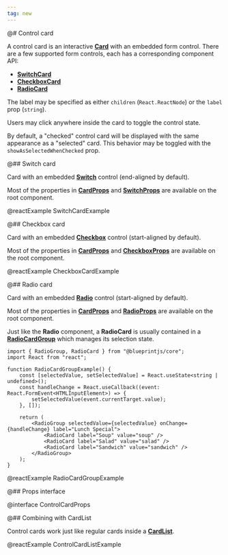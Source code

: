 ```yaml
---
tag: new
---
```


@# Control card

A control card is an interactive [**Card**](#core/components/card) with an embedded form control.
There are a few supported form controls, each has a corresponding component API:

-   [**SwitchCard**](#core/components/control-card.switch-card)
-   [**CheckboxCard**](#core/components/control-card.checkbox-card)
-   [**RadioCard**](#core/components/control-card.radio-card)

The label may be specified as either `children` (`React.ReactNode`) or the `label` prop (`string`).

Users may click anywhere inside the card to toggle the control state.

By default, a "checked" control card will be displayed with the same appearance as a "selected" card.
This behavior may be toggled with the `showAsSelectedWhenChecked` prop.

@## Switch card

Card with an embedded [**Switch**](#core/components/switch) control (end-aligned by default).

Most of the properties in [**CardProps**](#core/components/card.props-interface) and
[**SwitchProps**](#core/components/switch.props-interface) are available on the root component.

@reactExample SwitchCardExample

@## Checkbox card

Card with an embedded [**Checkbox**](#core/components/checkbox) control (start-aligned by default).

Most of the properties in [**CardProps**](#core/components/card.props-interface) and
[**CheckboxProps**](#core/components/checkbox.props-interface) are available on the root component.

@reactExample CheckboxCardExample

@## Radio card

Card with an embedded [**Radio**](#core/components/radio) control (start-aligned by default).

Most of the properties in [**CardProps**](#core/components/card.props-interface) and
[**RadioProps**](#core/components/radio.props-interface) are available on the root component.

Just like the **Radio** component, a **RadioCard** is usually contained in a
[**RadioCardGroup**](#core/components/radio.radiogroup) which manages its selection state.

```tsx
import { RadioGroup, RadioCard } from "@blueprintjs/core";
import React from "react";

function RadioCardGroupExample() {
    const [selectedValue, setSelectedValue] = React.useState<string | undefined>();
    const handleChange = React.useCallback((event: React.FormEvent<HTMLInputElement>) => {
        setSelectedValue(event.currentTarget.value);
    }, []);

    return (
        <RadioGroup selectedValue={selectedValue} onChange={handleChange} label="Lunch Special">
            <RadioCard label="Soup" value="soup" />
            <RadioCard label="Salad" value="salad" />
            <RadioCard label="Sandwich" value="sandwich" />
        </RadioGroup>
    );
}
```

@reactExample RadioCardGroupExample

@## Props interface

@interface ControlCardProps

@## Combining with CardList

Control cards work just like regular cards inside a [**CardList**](#core/components/card-list).

@reactExample ControlCardListExample
